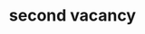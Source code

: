 ---
title: second vacancy
tags: post
company: D&W
location: London
salary: £20000
type: full time
shift: 8 hours
desc1: Some description goes here from desc1
desc2: Some description goes here from desc2

---